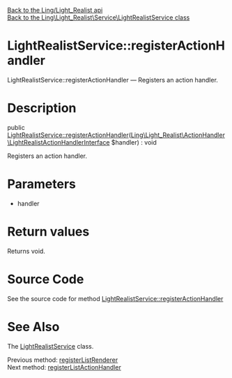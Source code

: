 [Back to the Ling/Light_Realist api](https://github.com/lingtalfi/Light_Realist/blob/master/doc/api/Ling/Light_Realist.md)<br>
[Back to the Ling\Light_Realist\Service\LightRealistService class](https://github.com/lingtalfi/Light_Realist/blob/master/doc/api/Ling/Light_Realist/Service/LightRealistService.md)


LightRealistService::registerActionHandler
================



LightRealistService::registerActionHandler — Registers an action handler.




Description
================


public [LightRealistService::registerActionHandler](https://github.com/lingtalfi/Light_Realist/blob/master/doc/api/Ling/Light_Realist/Service/LightRealistService/registerActionHandler.md)([Ling\Light_Realist\ActionHandler\LightRealistActionHandlerInterface](https://github.com/lingtalfi/Light_Realist/blob/master/doc/api/Ling/Light_Realist/ActionHandler/LightRealistActionHandlerInterface.md) $handler) : void




Registers an action handler.




Parameters
================


- handler

    


Return values
================

Returns void.








Source Code
===========
See the source code for method [LightRealistService::registerActionHandler](https://github.com/lingtalfi/Light_Realist/blob/master/Service/LightRealistService.php#L451-L457)


See Also
================

The [LightRealistService](https://github.com/lingtalfi/Light_Realist/blob/master/doc/api/Ling/Light_Realist/Service/LightRealistService.md) class.

Previous method: [registerListRenderer](https://github.com/lingtalfi/Light_Realist/blob/master/doc/api/Ling/Light_Realist/Service/LightRealistService/registerListRenderer.md)<br>Next method: [registerListActionHandler](https://github.com/lingtalfi/Light_Realist/blob/master/doc/api/Ling/Light_Realist/Service/LightRealistService/registerListActionHandler.md)<br>

